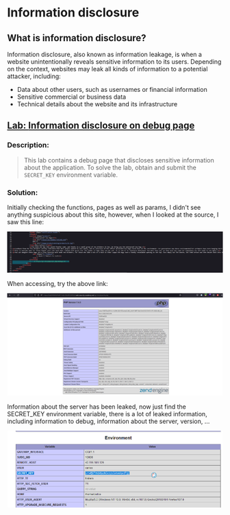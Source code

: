 # Information disclosure

## **What is information disclosure?**

Information disclosure, also known as information leakage, 
is when a website unintentionally reveals sensitive information to its 
users. Depending on the context, websites may leak all kinds of 
information to a potential attacker, including:

- Data about other users, such as usernames or financial information
- Sensitive commercial or business data
- Technical details about the website and its infrastructure

## [Lab: **Information disclosure on debug page**](https://portswigger.net/web-security/information-disclosure/exploiting/lab-infoleak-on-debug-page)

### Description:

> This lab contains a debug page that discloses sensitive information about the application. To solve the lab, obtain and submit the `SECRET_KEY` environment variable.
> 

### Solution:

Initially checking the functions, pages as well as params, I didn't see anything suspicious about this site, however, when I looked at the source, I saw this line: 

![Untitled](Information%20disclosure%20d6512bb634c54855a649ef5bdb116ea1/Untitled.png)

When accessing, try the above link: 

![Untitled](Information%20disclosure%20d6512bb634c54855a649ef5bdb116ea1/Untitled%201.png)

Information about the server has been leaked, now just find the SECRET_KEY environment variable, there is a lot of leaked information, including information to debug, information about the server, version, …

![Untitled](Information%20disclosure%20d6512bb634c54855a649ef5bdb116ea1/Untitled%202.png)